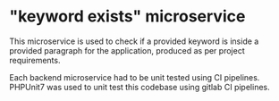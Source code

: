 # "keyword exists" microservice

This microservice is used to check if a provided keyword is inside a provided paragraph for the application, produced as per project requirements.

Each backend microservice had to be unit tested using CI pipelines. 
PHPUnit7 was used to unit test this codebase using gitlab CI pipelines.
